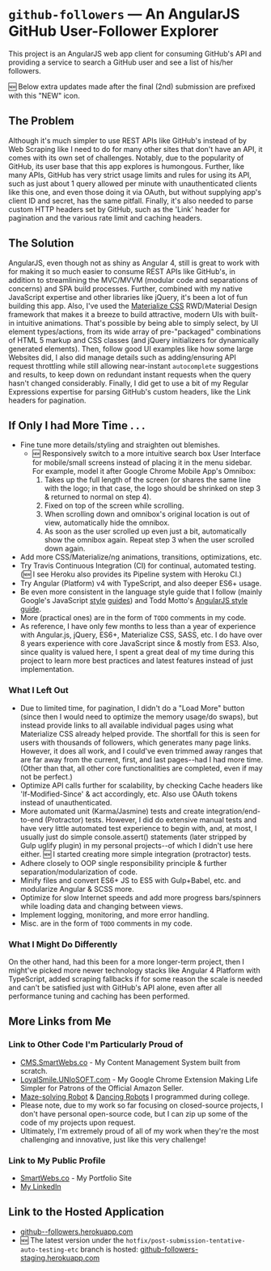# `github-followers` — An AngularJS GitHub User-Follower Explorer

This project is an AngularJS web app client for consuming GitHub's
API and providing a service to search a GitHub user and see a list of his/her
followers.

:new: Below extra updates made after the final (2nd) submission are prefixed with this "NEW" icon.

## The Problem
Although it's much simpler to use REST APIs like GitHub's instead of by Web Scraping
like I need to do for many other sites that don't have an API, it comes with its
own set of challenges. Notably, due to the popularity of GitHub, its user base
that this app explores is humongous. Further, like many APIs, GitHub has very
strict usage limits and rules for using its API, such as just about 1 query
allowed per minute with unauthenticated clients like this one, and even those
doing it via OAuth, but without supplying app's client ID and secret, has the same pitfall.
Finally, it's also needed to parse custom HTTP headers set by GitHub, such as
the 'Link' header for pagination and the various rate limit and caching headers.

## The Solution

AngularJS, even though not as shiny as Angular 4, still is great to work with
for making it so much easier to consume REST APIs like GitHub's, in addition to
streamlining the MVC/MVVM (modular code and separations of concerns) and SPA build
processes. Further, combined with my native JavaScript expertise and other libraries
like jQuery, it's been a lot of fun building this app. Also, I've used the
[Materialize CSS](http://materializecss.com) RWD/Material Design framework that
makes it a breeze to build attractive, modern UIs with built-in intuitive
animations. That's possible by being able to simply select,
by UI element types/actions, from its wide array of pre-"packaged" combinations of
HTML 5 markup and CSS classes (and jQuery initializers for dynamically generated
elements). Then, follow good UI examples like how some large Websites did,
I also did manage details such as adding/ensuring API request throttling
while still allowing near-instant `autocomplete` suggestions and results, to keep down on redundant
instant requests when the query hasn't changed considerably. Finally, I did get to use a bit
of my Regular Expressions expertise for parsing GitHub's custom headers, like
the Link headers for pagination.

## If Only I had More Time . . .
* Fine tune more details/styling and straighten out blemishes.
    - :new: Responsively switch to a more intuitive search box User Interface for
mobile/small screens instead of placing it in the menu sidebar. For example,
model it after Google Chrome Mobile App's Omnibox:
        1. Takes up the full length of the screen (or shares the same line
with the logo; in that case, the logo should be shrinked on step 3 & returned
to normal on step 4).
        2. Fixed on top of the screen while scrolling.
        3. When scrolling down and omnibox's original location is out of view,
automatically hide the omnibox.
        4. As soon as the user scrolled up even just a bit, automatically
show the omnibox again. Repeat step 3 when the user scrolled down again.
* Add more CSS/Materialize/ng animations, transitions, optimizations, etc.
* Try Travis Continuous Integration (CI) for continual, automated testing.
(:new: I see Heroku also provides its Pipeline system with Heroku CI.)
* Try Angular (Platform) v4 with TypeScript, and also deeper ES6+ usage.
* Be even more consistent in the language style guide that I follow
(mainly Google's JavaScript [style](https://google.github.io/styleguide/jsguide.html) [guides](https://google.github.io/styleguide/javascriptguide.xml))
and Todd Motto's [AngularJS style guide](https://github.com/toddmotto/angularjs-styleguide).
* More (practical ones) are in the form of `TODO` comments in my code.
* As reference, I have only few months to less than a year of experience with
Angular.js, jQuery, ES6+, Materialize CSS, SASS, etc. I do have over 8 years
experience with core JavaScript since & mostly from ES3. Also, since quality is
valued here, I spent a great deal of my time during this project to learn more
best practices and latest features instead of just implementation.

### What I Left Out
* Due to limited time, for pagination, I didn't do a "Load More" button (since
then I would need to optimize the memory usage/do swaps),
but instead provide links to all available individual pages using what
Materialize CSS already helped provide. The shortfall for this is seen for users
with thousands of followers, which generates many page links. However, it does
all work, and I could've even trimmed away ranges that are far away from the
current, first, and last pages--had I had more time.
(Other than that, all other core functionalities
are completed, even if may not be perfect.)
* Optimize API calls further for scalability, by checking Cache headers like 'If-Modified-Since' &
act accordingly, etc. Also use OAuth tokens instead of unauthenticated.
* More automated unit (Karma/Jasmine) tests and create integration/end-to-end (Protractor) tests.
However, I did do extensive manual tests and have very little automated test
experience to begin with, and, at most, I usually just do simple
console.assert() statements (later stripped by Gulp uglify plugin)
in my personal projects--of which I didn't use here either.
:new: I started creating more simple integration (protractor) tests.
* Adhere closely to OOP single responsibility principle & further separation/modularization of code.
* Minify files and convert ES6+ JS to ES5 with Gulp+Babel, etc. and modularize Angular & SCSS more.
* Optimize for slow Internet speeds and add more progress bars/spinners while
loading data and changing between views. 
* Implement logging, monitoring, and more error handling.
* Misc. are in the form of `TODO` comments in my code.

### What I Might Do Differently
On the other hand, had this been for a more longer-term project, then I might've
picked more newer technology stacks like Angular 4 Platform with TypeScript,
added scraping fallbacks if for some reason the scale is needed and can't be
satisfied just with GitHub's API alone, even after all performance tuning and 
caching has been performed.

## More Links from Me
### Link to Other Code I'm Particularly Proud of
* [CMS.SmartWebs.co](http://cms.smartwebs.co) - My Content Management System built from scratch.
* [LoyalSmile.UNIoSOFT.com](http://loyalsmile.uniosoft.com) - My Google Chrome Extension Making Life Simpler for Patrons of the Official Amazon Seller.
* [Maze-solving Robot](https://www.youtube.com/watch?v=PtqGUN-C-fc) & [Dancing Robots](http://new.livestream.com/accounts/1927261/GALATEA) I programmed during college.
* Please note, due to my work so far focusing on closed-source projects, I don't have
personal open-source code, but I can zip up some of the code of my projects upon request.
* Ultimately, I'm extremely proud of all of my work when they're the most challenging
and innovative, just like this very challenge!

### Link to My Public Profile
* [SmartWebs.co](http://www.smartwebs.co) - My Portfolio Site
* [My LinkedIn](https://www.linkedin.com/in/peter-purwanto/)

## Link to the Hosted Application
- [github--followers.herokuapp.com](https://github--followers.herokuapp.com/)
- :new: The latest version under the `hotfix/post-submission-tentative-auto-testing-etc` branch is hosted:
[github-followers-staging.herokuapp.com](https://github-followers-staging.herokuapp.com/)